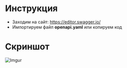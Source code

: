 # Инструкция
* Заходим на сайт: https://editor.swagger.io/
* Импортируем файл **openapi.yaml** или копируем код

# Скриншот 
![Imgur](https://i.imgur.com/0YdjUgH.png)